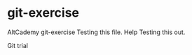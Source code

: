 # git-exercise
AltCademy git-exercise
Testing this file. Help
Testing this out.
<html> 

Git trial 

</html>